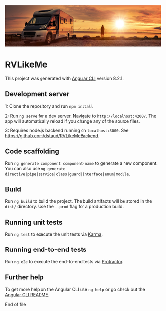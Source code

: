 ![Image of RV](src/assets/images/landing-image1.jpeg?raw=true)

# RVLikeMe

This project was generated with [Angular CLI](https://github.com/angular/angular-cli) version 8.2.1.

## Development server

1: Clone the repository and run `npm install`

2: Run `ng serve` for a dev server. Navigate to `http://localhost:4200/`. The app will automatically reload if you change any of the source files.

3: Requires node.js backend running on `localhost:3000`.  See https://github.com/dstaud/RVLikeMeBackend.

## Code scaffolding

Run `ng generate component component-name` to generate a new component. You can also use `ng generate directive|pipe|service|class|guard|interface|enum|module`.

## Build

Run `ng build` to build the project. The build artifacts will be stored in the `dist/` directory. Use the `--prod` flag for a production build.

## Running unit tests

Run `ng test` to execute the unit tests via [Karma](https://karma-runner.github.io).

## Running end-to-end tests

Run `ng e2e` to execute the end-to-end tests via [Protractor](http://www.protractortest.org/).

## Further help

To get more help on the Angular CLI use `ng help` or go check out the [Angular CLI README](https://github.com/angular/angular-cli/blob/master/README.md).

End of file
